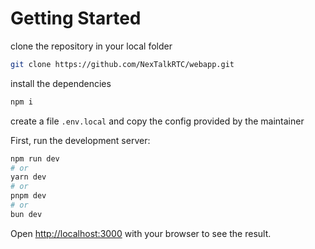 # Getting Started

clone the repository in your local folder

```bash
git clone https://github.com/NexTalkRTC/webapp.git
```

install the dependencies

```bash
npm i
```

create a file `.env.local` and copy the config provided by the maintainer

First, run the development server:

```bash
npm run dev
# or
yarn dev
# or
pnpm dev
# or
bun dev
```

Open [http://localhost:3000](http://localhost:3000) with your browser to see the result.

